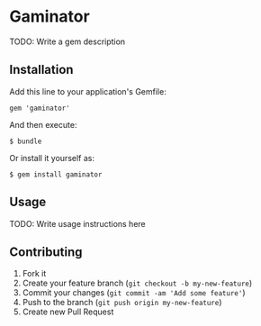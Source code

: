 # Gaminator

TODO: Write a gem description

## Installation

Add this line to your application's Gemfile:

    gem 'gaminator'

And then execute:

    $ bundle

Or install it yourself as:

    $ gem install gaminator

## Usage

TODO: Write usage instructions here

## Contributing

1. Fork it
2. Create your feature branch (`git checkout -b my-new-feature`)
3. Commit your changes (`git commit -am 'Add some feature'`)
4. Push to the branch (`git push origin my-new-feature`)
5. Create new Pull Request
